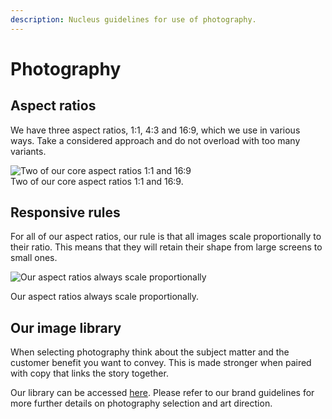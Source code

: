 ```yaml
---
description: Nucleus guidelines for use of photography.
---
```


# Photography

## Aspect ratios

We have three aspect ratios, 1:1, 4:3 and 16:9, which we use in various ways. Take a considered approach and do not overload with too many variants.

![Two of our core aspect ratios 1:1 and 16:9](https://user-images.githubusercontent.com/43471890/62045313-0037a600-b1fd-11e9-93b7-2250a4ac6e6c.png)  
Two of our core aspect ratios 1:1 and 16:9.

## Responsive rules

For all of our aspect ratios, our rule is that all images scale proportionally to their ratio. This means that they will retain their shape from large screens to small ones.

![Our aspect ratios always scale proportionally](https://user-images.githubusercontent.com/43471890/62045417-2a896380-b1fd-11e9-817a-4ae34e985743.png)

Our aspect ratios always scale proportionally.

## Our image library

When selecting photography think about the subject matter and the customer benefit you want to convey. This is made stronger when paired with copy that links the story together.

Our library can be accessed [here](https://centrica.frontify.com/d/pDUbkrcf54Nh/our-assets). Please refer to our brand guidelines for more further details on photography selection and art direction.

